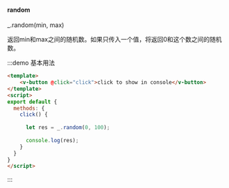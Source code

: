 #### random

_.random(min, max) 

返回min和max之间的随机数。如果只传入一个值，将返回0和这个数之间的随机数。

:::demo 基本用法
```html
<template>
    <v-button @click="click">click to show in console</v-button>
</template>
<script>
export default {
  methods: {
    click() {
      
      let res = _.random(0, 100);
      
      console.log(res);
    }
  }
}
</script>
```
:::
